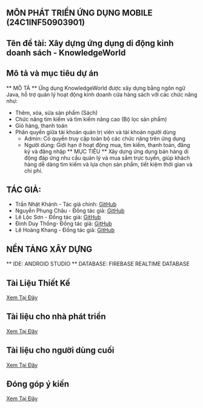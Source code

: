 ## MÔN PHÁT TRIỂN ỨNG DỤNG MOBILE (24C1INF50903901)

## Tên đề tài: Xây dựng ứng dụng di động kinh doanh sách - KnowledgeWorld

## Mô tả và mục tiêu dự án
** MÔ TẢ **
Ứng dụng KnowledgeWorld được xây dựng bằng ngôn ngữ Java, hỗ trợ quản lý hoạt động kinh doanh cửa hàng sách với các chức năng như:
  + Thêm, xóa, sửa sản phẩm (Sách)
  + Chức năng tìm kiếm và tìm kiếm nâng cao (Bộ lọc sản phẩm)
  + Giỏ hàng, thanh toán
  + Phân quyền giữa tài khoản quản trị viên và tài khoản người dùng
      * Admin: Có quyền truy cập toàn bộ các chức năng trên ứng dụng
      * Người dùng: Giới hạn ở hoạt động mua, tìm kiếm, thanh toán, đăng ký và đăng nhập
** MỤC TIÊU **
Xây dựng ứng dụng bán hàng di động đáp ứng nhu cầu quản lý và mua sắm trực tuyến, giúp khách hàng dễ dàng tìm kiếm và lựa chọn sản phẩm, tiết kiệm thời gian và chi phí.

## TÁC GIẢ:

- Trần Nhật Khánh - Tác giả chính: [GitHub](https://github.com/tnKiness)
- Nguyễn Phụng Châu - Đồng tác giả: [GitHub](https://github.com/j1mmyhvstle)
- Lê Lộc Sơn - Đồng tác giả: [GitHub](https://github.com/SonLocLe)
- Đinh Duy Thống- Đồng tác giả: [GitHub](#)
- Lê Hoàng Khang - Đồng tác giả: [GitHub](#)

## NỀN TẢNG XÂY DỰNG
** IDE: ANDROID STUDIO
** DATABASE: FIREBASE REALTIME DATABASE

## Tài Liệu Thiết Kế

[Xem Tại Đây](#)

## Tài liệu cho nhà phát triển

[Xem Tại Đây](#)

## Tài liệu cho người dùng cuối

[Xem Tại Đây](#)

## Đóng góp ý kiến

[Xem Tại Đây](#)
